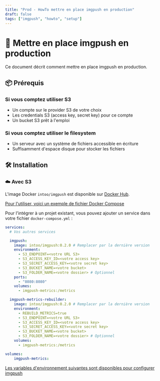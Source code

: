 ```yaml
---
title: "Prod - HowTo mettre en place imgpush en production"
draft: false
tags: ["imgpush", "howto", "setup"]
---
```


# 🚀 Mettre en place imgpush en production

Ce document décrit comment mettre en place imgpush en production.

## 📦 Prérequis

### Si vous comptez utiliser S3

- Un compte sur le provider S3 de votre choix
- Les credentials S3 (access key, secret key) pour ce compte
- Un bucket S3 prêt à l'emploi

### Si vous comptez utiliser le filesystem

- Un serveur avec un système de fichiers accessible en écriture
- Suffisamment d'espace disque pour stocker les fichiers

## 🛠 Installation

### ☁️ Avec S3

L'image Docker `intoo/imgpush` est disponible sur [Docker Hub](https://hub.docker.com/r/intoo/imgpush).

[Pour l'utiliser, voici un exemple de fichier Docker Compose](../docker-compose.yml)

Pour l'intégrer à un projet existant, vous pouvez ajouter un service dans votre fichier `docker-compose.yml` :

```yaml
services:
  # Vos autres services

  imgpush:
    image: intoo/imgpush:0.2.0 # Remplacer par la dernière version
    environment:
      - S3_ENDPOINT=<votre URL S3>
      - S3_ACCESS_KEY_ID=<votre access key>
      - S3_SECRET_ACCESS_KEY=<votre secret key>
      - S3_BUCKET_NAME=<votre bucket>
      - S3_FOLDER_NAME=<votre dossier> # Optionnel
    ports:
      - "8080:8080"
    volumes:
      - imgpush-metrics:/metrics

  imgpush-metrics-rebuilder:
    image: intoo/imgpush:0.2.0 # Remplacer par la dernière version
    environment:
      - REBUILD_METRICS=true
      - S3_ENDPOINT=<votre URL S3>
      - S3_ACCESS_KEY_ID=<votre access key>
      - S3_SECRET_ACCESS_KEY=<votre secret key>
      - S3_BUCKET_NAME=<votre bucket>
      - S3_FOLDER_NAME=<votre dossier> # Optionnel
    volumes:
      - imgpush-metrics:/metrics

volumes:
    imgpush-metrics:
```

[Les variables d'environnement suivantes sont disponibles pour configurer imgpush](../README.md#configuration)
